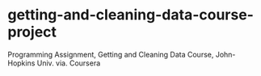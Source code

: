 # getting-and-cleaning-data-course-project
Programming Assignment, Getting and Cleaning Data Course, John-Hopkins Univ. via. Coursera
